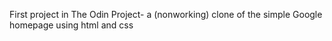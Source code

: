 First project in The Odin Project- a (nonworking) clone of the simple Google homepage using html and css
